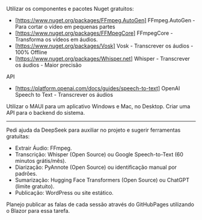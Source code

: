 Utilizar os componentes e pacotes Nuget gratuitos:

- [https://www.nuget.org/packages/FFmpeg.AutoGen] FFmpeg.AutoGen - Para cortar o vídeo em pequenas partes
- [https://www.nuget.org/packages/FFMpegCore] FFmpegCore - Transforma os vídeos em áudios.
- [https://www.nuget.org/packages/Vosk] Vosk - Transcrever os áudios - 100% Offline
- [https://www.nuget.org/packages/Whisper.net] Whisper - Transcrever os áudios - Maior precisão

API
- [https://platform.openai.com/docs/guides/speech-to-text] OpenAI Speech to Text - Transcrever os áudios


Utilizar o MAUI para um aplicativo Windows e Mac, no Desktop.
Criar uma API para o backend do sistema.

---

Pedi ajuda da DeepSeek para auxiliar no projeto e sugerir ferramentas gratuitas:
- Extrair Áudio: FFmpeg.
- Transcrição: Whisper (Open Source) ou Google Speech-to-Text (60 minutos grátis/mês).
- Diarização: PyAnnote (Open Source) ou identificação manual por padrões.
- Sumarização: Hugging Face Transformers (Open Source) ou ChatGPT (limite gratuito).
- Publicação: WordPress ou site estático.

Planejo publicar as falas de cada sessão através do GitHubPages utilizando o Blazor para essa tarefa.
